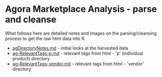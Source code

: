 # Agora Marketplace Analysis - parse and cleanse

What follows here are detailed notes and images on the parsing/cleansing process to get the raw html data into R. 

- [agDirectoryNotes.md](agDirectoryNotes.md) - initial looks at the harvested data
- [ag-RelevantTags-p.md](ag-RelevantTags-p.md) - relevant tags from html - 'p' (individual product) directory
- [ag-RelevantTags-vendor.md](ag-RelevantTags-vendor.md) - relevant tags from html - 'vendor' directory
